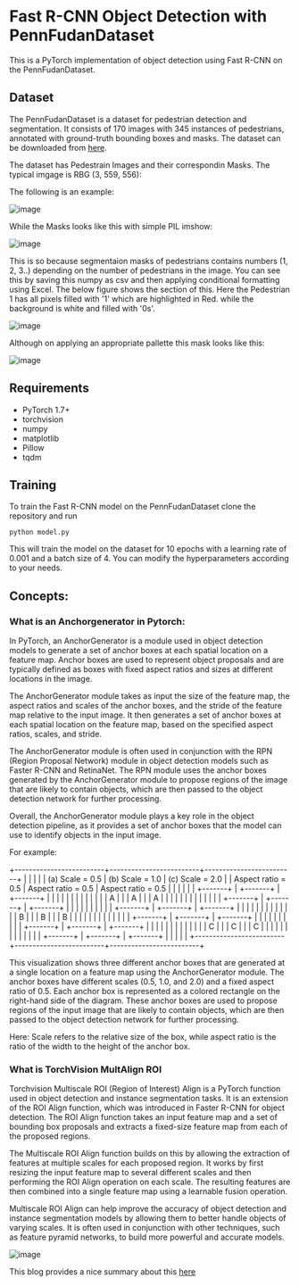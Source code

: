# Fast R-CNN Object Detection with PennFudanDataset

This is a PyTorch implementation of object detection using Fast R-CNN on the PennFudanDataset.

## Dataset

The PennFudanDataset is a dataset for pedestrian detection and segmentation. It consists of 170 images with 345 instances of pedestrians, annotated with ground-truth bounding boxes and masks. The dataset can be downloaded from [here](https://www.cis.upenn.edu/~jshi/ped_html/PennFudanPed.zip).

The dataset has Pedestrain Images and their correspondin Masks.
The typical imgage is RBG (3, 559, 556): 

The following is an example:

![image](https://user-images.githubusercontent.com/40626584/222969497-7cf443bc-c407-47d8-97a7-b683e17a0000.png)

While the Masks looks like this with simple PIL imshow:

![image](https://user-images.githubusercontent.com/40626584/222969522-e94511ed-2f95-4f48-af98-c88fe47b0566.png)

This is so because segmentaion masks of pedestrians contains numbers (1, 2, 3..) depending on the number of pedestrians in the image.
You can see this by saving this numpy as csv and then applying conditional formatting using Excel.
The below figure shows the section of this. Here the Pedestrian 1 has all pixels filled with '1' which are highlighted in Red. while the background is white and filled with '0s'.

![image](https://user-images.githubusercontent.com/40626584/222969738-84ef846c-87fa-4c6e-b35d-f942bd3c0d6d.png)

Although on applying an appropriate pallette this mask looks like this:

![image](https://user-images.githubusercontent.com/40626584/222969626-3c3a3d81-3b93-46df-b8f3-49efc9255673.png)


## Requirements

- PyTorch 1.7+
- torchvision
- numpy
- matplotlib
- Pillow
- tqdm

## Training

To train the Fast R-CNN model on the PennFudanDataset clone the repository and run 
```
python model.py
```

This will train the model on the dataset for 10 epochs with a learning rate of 0.001 and a batch size of 4. You can modify the hyperparameters according to your needs.

## Concepts:
### What is an Anchorgenerator in Pytorch:
In PyTorch, an AnchorGenerator is a module used in object detection models to generate a set of anchor boxes at each spatial location on a feature map. Anchor boxes are used to represent object proposals and are typically defined as boxes with fixed aspect ratios and sizes at different locations in the image.

The AnchorGenerator module takes as input the size of the feature map, the aspect ratios and scales of the anchor boxes, and the stride of the feature map relative to the input image. It then generates a set of anchor boxes at each spatial location on the feature map, based on the specified aspect ratios, scales, and stride.

The AnchorGenerator module is often used in conjunction with the RPN (Region Proposal Network) module in object detection models such as Faster R-CNN and RetinaNet. The RPN module uses the anchor boxes generated by the AnchorGenerator module to propose regions of the image that are likely to contain objects, which are then passed to the object detection network for further processing.

Overall, the AnchorGenerator module plays a key role in the object detection pipeline, as it provides a set of anchor boxes that the model can use to identify objects in the input image.

For example:

  +-------------------------+-------------------------+-------------------------+
  |                         |                         |                         |
  |    (a) Scale = 0.5       |    (b) Scale = 1.0       |    (c) Scale = 2.0    |
  |   Aspect ratio = 0.5    |   Aspect ratio = 0.5    |   Aspect ratio = 0.5    |
  |                         |                         |                         |
  |     +-------+           |     +-------+           |     +-------+           |
  |     |       |           |     |       |           |     |       |           |
  |     |   A   |           |     |   A   |           |     |   A   |           |
  |     |       |           |     |       |           |     |       |           |
  |     +-------+           |     +-------+           |     +-------+           |
  |                         |                         |                         |
  |                         |                         |                         |
  |     +-------+           |     +-------+           |     +-------+           |
  |     |       |           |     |       |           |     |       |           |
  |     |   B   |           |     |   B   |           |     |   B   |           |
  |     |       |           |     |       |           |     |       |           |
  |     +-------+           |     +-------+           |     +-------+           |
  |                         |                         |                         |
  |                         |                         |                         |
  |     +-------+           |     +-------+           |     +-------+           |
  |     |       |           |     |       |           |     |       |           |
  |     |   C   |           |     |   C   |           |     |   C   |           |
  |     |       |           |     |       |           |     |       |           |
  |     +-------+           |     +-------+           |     +-------+           |
  |                         |                         |                         |
  +-------------------------+-------------------------+-------------------------+

This visualization shows three different anchor boxes that are generated at a single location on a feature map using the AnchorGenerator module. The anchor boxes have different scales (0.5, 1.0, and 2.0) and a fixed aspect ratio of 0.5. Each anchor box is represented as a colored rectangle on the right-hand side of the diagram. These anchor boxes are used to propose regions of the input image that are likely to contain objects, which are then passed to the object detection network for further processing.

Here: Scale refers to the relative size of the box, while aspect ratio is the ratio of the width to the height of the anchor box.

### What is TorchVision MultAlign ROI
Torchvision Multiscale ROI (Region of Interest) Align is a PyTorch function used in object detection and instance segmentation tasks. It is an extension of the ROI Align function, which was introduced in Faster R-CNN for object detection. The ROI Align function takes an input feature map and a set of bounding box proposals and extracts a fixed-size feature map from each of the proposed regions.

The Multiscale ROI Align function builds on this by allowing the extraction of features at multiple scales for each proposed region. It works by first resizing the input feature map to several different scales and then performing the ROI Align operation on each scale. The resulting features are then combined into a single feature map using a learnable fusion operation.

Multiscale ROI Align can help improve the accuracy of object detection and instance segmentation models by allowing them to better handle objects of varying scales. It is often used in conjunction with other techniques, such as feature pyramid networks, to build more powerful and accurate models.

![image](https://user-images.githubusercontent.com/40626584/222969965-373d2c1c-0a55-4bbb-a6ef-7a59ada9fca9.png)

This blog provides a nice summary about this [here](https://kaushikpatnaik.github.io/annotated/papers/2020/07/04/ROI-Pool-and-Align-Pytorch-Implementation.html)




 
